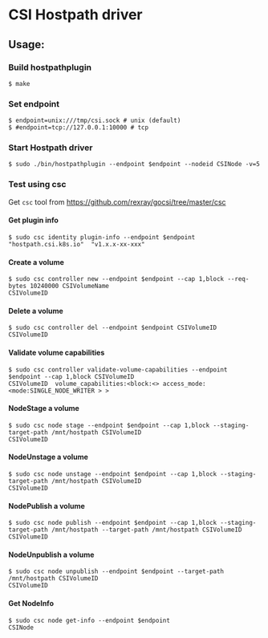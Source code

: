 # CSI Hostpath driver

## Usage:

### Build hostpathplugin
```
$ make
```

### Set endpoint
```
$ endpoint=unix:///tmp/csi.sock # unix (default)
$ #endpoint=tcp://127.0.0.1:10000 # tcp
```

### Start Hostpath driver
```
$ sudo ./bin/hostpathplugin --endpoint $endpoint --nodeid CSINode -v=5
```

### Test using csc
Get ```csc``` tool from https://github.com/rexray/gocsi/tree/master/csc

#### Get plugin info
```
$ sudo csc identity plugin-info --endpoint $endpoint
"hostpath.csi.k8s.io"  "v1.x.x-xx-xxx"
```

#### Create a volume
```
$ sudo csc controller new --endpoint $endpoint --cap 1,block --req-bytes 10240000 CSIVolumeName
CSIVolumeID
```

#### Delete a volume
```
$ sudo csc controller del --endpoint $endpoint CSIVolumeID
CSIVolumeID
```

#### Validate volume capabilities
```
$ sudo csc controller validate-volume-capabilities --endpoint $endpoint --cap 1,block CSIVolumeID
CSIVolumeID  volume_capabilities:<block:<> access_mode:<mode:SINGLE_NODE_WRITER > >
```

#### NodeStage a volume
```
$ sudo csc node stage --endpoint $endpoint --cap 1,block --staging-target-path /mnt/hostpath CSIVolumeID
CSIVolumeID
```

#### NodeUnstage a volume
```
$ sudo csc node unstage --endpoint $endpoint --cap 1,block --staging-target-path /mnt/hostpath CSIVolumeID
CSIVolumeID
```

#### NodePublish a volume
```
$ sudo csc node publish --endpoint $endpoint --cap 1,block --staging-target-path /mnt/hostpath --target-path /mnt/hostpath CSIVolumeID
CSIVolumeID
```

#### NodeUnpublish a volume
```
$ sudo csc node unpublish --endpoint $endpoint --target-path /mnt/hostpath CSIVolumeID
CSIVolumeID
```

#### Get NodeInfo
```
$ sudo csc node get-info --endpoint $endpoint
CSINode
```
